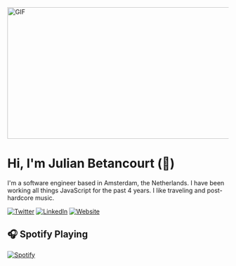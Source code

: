  <img height="300px" width= "520px" alt="GIF" src="https://media.giphy.com/media/6ohwcwPaU9GUkJoKZ9/giphy.gif" />

# Hi, I'm Julian Betancourt (👻)

I'm a software engineer based in Amsterdam, the Netherlands. I have been working all things JavaScript for the past 4 years. I like traveling and post-hardcore music.

[![Twitter](https://img.shields.io/badge/Twitter-%231DA1F2.svg?&style=flat-square&logo=twitter&logoColor=white)](https://twitter.com/juliian41) [![LinkedIn](https://img.shields.io/badge/LinkedIn-%230077B5.svg?&style=flat-square&logo=linkedin&logoColor=white)](https://linkedin.com/in/julian-betancourt) [![Website](https://img.shields.io/badge/website-blue?style=flat-square&logo=Next.js&logoColor=white)](https://julianbetancourt.co)

## :headphones: Spotify Playing

[![Spotify](https://spotify-song.herokuapp.com/spotify)](https://open.spotify.com/user/juliian41)

